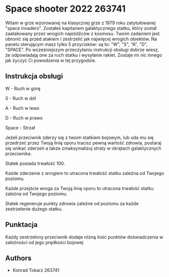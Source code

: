 
# Space shooter 2022 263741

Witam w grze wzorowanej na klasycznej grze z 1979 roku zatytułowanej "space invaders".
Zostałeś kapitanem galaktycznego statku, który został zaatakowany przez wrogich najeźdźców z kosmosu. Twoim zadaniem jest obronić się przed atakiem i zestrzelić jak najwięcej wrogich obiektów.
Na panelu sterującym masz tylko 5 przycisków: są to: "W", "S", "A", "D", "SPACE".
Po wcześniejszym przeczytaniu instrukcji obsługi dobrze wiesz, że odpowiadają one za ruch statku i wysyłanie rakiet.
Zostaje mi nic innego jak życzyć Ci powodzenia w tej przygodzie.


## Instrukcja obsługi

W - Ruch w górę

S - Ruch w dół

A - Ruch w lewo

D - Ruch w prawo

Space - Strzał

Jeżeli przeciwnik zderzy się z twoim statkiem bojowym, lub uda mu się przedrzeć przez Twoją linię oporu tracisz pewną wartość zdrowia,
postaraj się unikać
zderzeń a także zmaksymalizuj straty w okrętach galaktycznych przeciwnika.

Statek posiada trwałość 100.

Każde zderzenie z wrogiem to utracona trwałość statku zależna od Twojego poziomu.

Każde przejście wroga za Twoją linię oporu to utracona trwałość statku zależna od Twojego poziomu.

Statek regeneruje punkty zdrowia zależne od poziomu za każde zestrzelenie dużego statku.
## Punktacja
Każdy zestrzelony przeciwnik dodaje różną ilość punktów doświadczenia w zależności od jego prędkości bojowej 
## Authors

- Konrad Tokarz 263741

